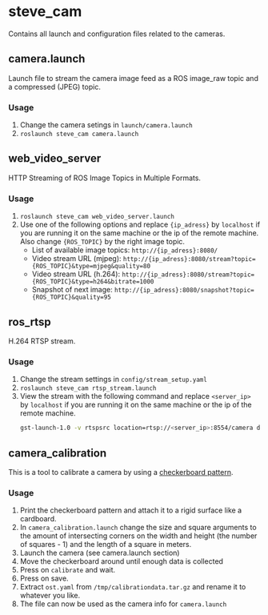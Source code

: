 # steve_cam
Contains all launch and configuration files related to the cameras.

## camera.launch
Launch file to stream the camera image feed as a ROS image_raw topic and a compressed (JPEG) topic.

### Usage
1. Change the camera setings in `launch/camera.launch`
2. `roslaunch steve_cam camera.launch`

## web_video_server
HTTP Streaming of ROS Image Topics in Multiple Formats.

### Usage
1. `roslaunch steve_cam web_video_server.launch`
2.  Use one of the following options and replace `{ip_adress}` by `localhost` if you are running it on the same machine or the ip of the remote machine. Also change `{ROS_TOPIC}` by the right image topic.
    * List of available image topics: `http://{ip_adress}:8080/`
    * Video stream URL (mjpeg): `http://{ip_adress}:8080/stream?topic={ROS_TOPIC}&type=mjpeg&quality=80`
    * Video stream URL (h.264): `http://{ip_adress}:8080/stream?topic={ROS_TOPIC}&type=h264&bitrate=1000`
    * Snapshot of next image: `http://{ip_adress}:8080/snapshot?topic={ROS_TOPIC}&quality=95`

## ros_rtsp
H.264 RTSP stream.

### Usage
1. Change the stream settings in `config/stream_setup.yaml`
2. `roslaunch steve_cam rtsp_stream.launch`
3. View the stream with the following command and replace `<server_ip>` by `localhost` if you are running it on the same machine or the ip of the remote machine.
    ```bash
    gst-launch-1.0 -v rtspsrc location=rtsp://<server_ip>:8554/camera drop-on-latency=true use-pipeline-clock=true do-retransmission=false latency=0 protocols=GST_RTSP_LOWER_TRANS_UDP ! rtph264depay ! h264parse ! avdec_h264 ! autovideosink sync=true
    ```


## camera_calibration
This is a tool to calibrate a camera by using a [checkerboard pattern](http://wiki.ros.org/camera_calibration/Tutorials/MonocularCalibration?action=AttachFile&do=view&target=check-108.pdf).

### Usage
1. Print the checkerboard pattern and attach it to a rigid surface like a cardboard.
2. In `camera_calibration.launch` change the size and square arguments to the amount of intersecting corners on the width and height (the number of squares - 1) and the length of a square in meters.
3. Launch the camera (see camera.launch section)
4. Move the checkerboard around until enough data is collected
5. Press on `calibrate` and wait.
6. Press on save.
7. Extract `ost.yaml` from `/tmp/calibrationdata.tar.gz` and rename it to whatever you like.
8. The file can now be used as the camera info for `camera.launch`


